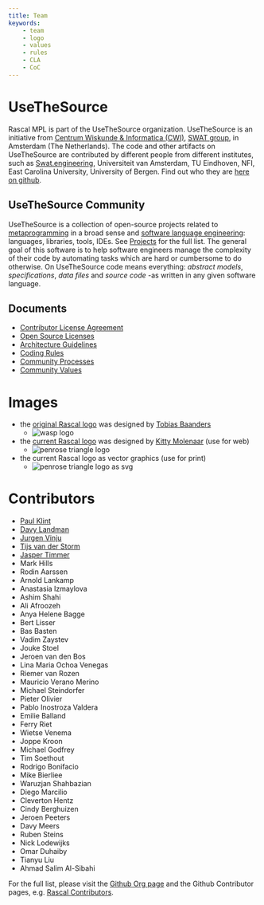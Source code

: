```yaml
---
title: Team
keywords:
    - team
    - logo
    - values
    - rules
    - CLA
    - CoC
---
```


# UseTheSource

Rascal MPL is part of the UseTheSource organization. UseTheSource is an initiative from [Centrum Wiskunde & Informatica (CWI)](https://www.cwi.nl/), [SWAT group](https://www.cwi.nl/research/groups/software-analysis-and-transformation), in Amsterdam (The Netherlands). The code and other artifacts on UseTheSource are contributed by different people from different institutes, such as [Swat.engineering](https://swat.engineering), Universiteit van Amsterdam, TU Eindhoven, NFI, East Carolina University, University of Bergen. Find out who they are [here on github](https://github.com/orgs/usethesource/people).

## UseTheSource Community

UseTheSource is a collection of open-source projects related to [metaprogramming](https://en.wikipedia.org/wiki/Metaprogramming) in a broad sense and [software language engineering](http://www.sleconf.org/): languages, libraries, tools, IDEs. See [Projects](https://usethesource.io/projects/) for the full list. The general goal of this software is to help software engineers manage the complexity of their code by automating tasks which are hard or cumbersome to do otherwise. On UseTheSource code means everything: *abstract models*, *specifications*, *data files* and *source code* -as written in any given software language.

## Documents

- [Contributor License Agreement](https://docs.google.com/forms/d/1uI6IsuKA-XMPt3jMbtQd9u0pQvDFQ99udbOoiB2La0A/viewform)
- [Open Source Licenses](https://usethesource.io/about/licenses.html)
- [Architecture Guidelines](https://usethesource.io/about/architecture.html)
- [Coding Rules](https://usethesource.io/about/coding.html)
- [Community Processes](https://usethesource.io/about/processes.html)
- [Community Values](https://usethesource.io/about/values.html)

# Images

- the [original Rascal logo](/images/old-rascal-logo.png) was designed by [Tobias Baanders](https://honingen.com/kunstenaar/tobias-baanders/) 
   * ![wasp logo](/images/old-rascal-logo.png)
- the [current Rascal logo](https://www.kittymolenaar.nl/vormgeving/42_01_grafisch_ontwerp_websites.html) was designed by [Kitty Molenaar](https://www.kittymolenaar.nl) (use for web)
   * ![penrose triangle logo](/images/rascal_logo.png)
- the current Rascal logo as vector graphics (use for print)
   * ![penrose triangle logo as svg](/images/rascal_logo.svg)
   
# Contributors

- [Paul Klint](https://github.com/PaulKlint) 
- [Davy Landman](https://github.com/DavyLandman) 
- [Jurgen Vinju](https://github.com/jurgenvinju) 
- [Tijs van der Storm](https://github.com/tvdstorm)
- [Jasper Timmer](https://github.com/jjwtimmer) 
- Mark Hills 
- Rodin Aarssen
- Arnold Lankamp 
- Anastasia Izmaylova
- Ashim Shahi
- Ali Afroozeh
- Anya Helene Bagge
- Bert Lisser
- Bas Basten
- Vadim Zaystev 
- Jouke Stoel
- Jeroen van den Bos 
- Lina Maria Ochoa Venegas 
- Riemer van Rozen 
- Mauricio Verano Merino 
- Michael Steindorfer
- Pieter Olivier 
- Pablo Inostroza Valdera 
- Emilie Balland
- Ferry Riet
- Wietse Venema
- Joppe Kroon
- Michael Godfrey
- Tim Soethout
- Rodrigo Bonifacio
- Mike Bierliee
- Waruzjan Shahbazian
- Diego Marcilio
- Cleverton Hentz
- Cindy Berghuizen
- Jeroen Peeters
- Davy Meers
- Ruben Steins
- Nick Lodewijks
- Omar Duhaiby
- Tianyu Liu
- Ahmad Salim Al-Sibahi

For the full list, please visit the [Github Org page](https://github.com/orgs/usethesource/people) and the Github Contributor pages, e.g. [Rascal Contributors](https://github.com/usethesource/rascal/graphs/contributors).
